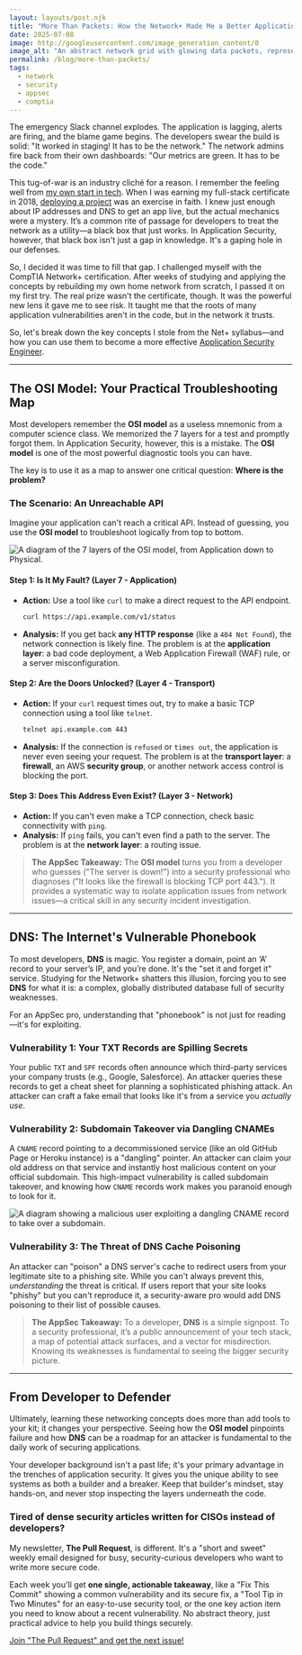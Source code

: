 ```yaml
---
layout: layouts/post.njk
title: "More Than Packets: How the Network+ Made Me a Better Application Security Engineer"
date: 2025-07-08
image: http://googleusercontent.com/image_generation_content/0
image_alt: "An abstract network grid with glowing data packets, representing the complexity of network layers."
permalink: /blog/more-than-packets/
tags:
  - network
  - security
  - appsec
  - comptia
---
```


The emergency Slack channel explodes. The application is lagging, alerts are firing, and the blame game begins. The developers swear the build is solid: "It worked in staging! It has to be the network." The network admins fire back from their own dashboards: "Our metrics are green. It has to be the code."

This tug-of-war is an industry cliché for a reason. I remember the feeling well from [my own start in tech](/about). When I was earning my full-stack certificate in 2018, [deploying a project](/my_work) was an exercise in faith. I knew just enough about IP addresses and DNS to get an app live, but the actual mechanics were a mystery. It’s a common rite of passage for developers to treat the network as a utility—a black box that just works. In Application Security, however, that black box isn't just a gap in knowledge. It's a gaping hole in our defenses.

So, I decided it was time to fill that gap. I challenged myself with the CompTIA Network+ certification. After weeks of studying and applying the concepts by rebuilding my own home network from scratch, I passed it on my first try. The real prize wasn't the certificate, though. It was the powerful new lens it gave me to see risk. It taught me that the roots of many application vulnerabilities aren't in the code, but in the network it trusts.

So, let's break down the key concepts I stole from the Net+ syllabus—and how you can use them to become a more effective [Application Security Engineer](/resume).

---

## The OSI Model: Your Practical Troubleshooting Map

Most developers remember the **OSI model** as a useless mnemonic from a computer science class. We memorized the 7 layers for a test and promptly forgot them. In Application Security, however, this is a mistake. The **OSI model** is one of the most powerful diagnostic tools you can have.

The key is to use it as a map to answer one critical question: **Where is the problem?**

### The Scenario: An Unreachable API

Imagine your application can't reach a critical API. Instead of guessing, you use the **OSI model** to troubleshoot logically from top to bottom.

![A diagram of the 7 layers of the OSI model, from Application down to Physical.](http://googleusercontent.com/image_generation_content/1)

#### Step 1: Is It My Fault? (Layer 7 - Application)
* **Action:** Use a tool like `curl` to make a direct request to the API endpoint.
    ```bash
    curl https://api.example.com/v1/status
    ```
* **Analysis:** If you get back **any HTTP response** (like a `404 Not Found`), the network connection is likely fine. The problem is at the **application layer**: a bad code deployment, a Web Application Firewall (WAF) rule, or a server misconfiguration.

#### Step 2: Are the Doors Unlocked? (Layer 4 - Transport)
* **Action:** If your `curl` request times out, try to make a basic TCP connection using a tool like `telnet`.
    ```bash
    telnet api.example.com 443
    ```
* **Analysis:** If the connection is `refused` or `times out`, the application is never even seeing your request. The problem is at the **transport layer**: a **firewall**, an AWS **security group**, or another network access control is blocking the port.

#### Step 3: Does This Address Even Exist? (Layer 3 - Network)
* **Action:** If you can't even make a TCP connection, check basic connectivity with `ping`.
* **Analysis:** If `ping` fails, you can't even find a path to the server. The problem is at the **network layer**: a routing issue.

> **The AppSec Takeaway:** The **OSI model** turns you from a developer who guesses ("The server is down!") into a security professional who diagnoses ("It looks like the firewall is blocking TCP port 443."). It provides a systematic way to isolate application issues from network issues—a critical skill in any security incident investigation.

---

## DNS: The Internet's Vulnerable Phonebook

To most developers, **DNS** is magic. You register a domain, point an ‘A’ record to your server’s IP, and you’re done. It's the "set it and forget it" service. Studying for the Network+ shatters this illusion, forcing you to see **DNS** for what it is: a complex, globally distributed database full of security weaknesses.

For an AppSec pro, understanding that "phonebook" is not just for reading—it's for exploiting.

### Vulnerability 1: Your TXT Records are Spilling Secrets
Your public `TXT` and `SPF` records often announce which third-party services your company trusts (e.g., Google, Salesforce). An attacker queries these records to get a cheat sheet for planning a sophisticated phishing attack. An attacker can craft a fake email that looks like it's from a service you *actually use*.

### Vulnerability 2: Subdomain Takeover via Dangling CNAMEs
A `CNAME` record pointing to a decommissioned service (like an old GitHub Page or Heroku instance) is a "dangling" pointer. An attacker can claim your old address on that service and instantly host malicious content on your official subdomain. This high-impact vulnerability is called subdomain takeover, and knowing how `CNAME` records work makes you paranoid enough to look for it.

![A diagram showing a malicious user exploiting a dangling CNAME record to take over a subdomain.](http://googleusercontent.com/image_generation_content/2)

### Vulnerability 3: The Threat of DNS Cache Poisoning
An attacker can "poison" a DNS server's cache to redirect users from your legitimate site to a phishing site. While you can't always prevent this, *understanding* the threat is critical. If users report that your site looks "phishy" but you can't reproduce it, a security-aware pro would add DNS poisoning to their list of possible causes.

> **The AppSec Takeaway:** To a developer, **DNS** is a simple signpost. To a security professional, it’s a public announcement of your tech stack, a map of potential attack surfaces, and a vector for misdirection. Knowing its weaknesses is fundamental to seeing the bigger security picture.

---

## From Developer to Defender

Ultimately, learning these networking concepts does more than add tools to your kit; it changes your perspective. Seeing how the **OSI model** pinpoints failure and how **DNS** can be a roadmap for an attacker is fundamental to the daily work of securing applications.

Your developer background isn't a past life; it's your primary advantage in the trenches of application security. It gives you the unique ability to see systems as both a builder and a breaker. Keep that builder's mindset, stay hands-on, and never stop inspecting the layers underneath the code.

<div class="newsletter-cta">
    <h3>Tired of dense security articles written for CISOs instead of developers?</h3>
    <p>My newsletter, <strong>The Pull Request</strong>, is different. It's a "short and sweet" weekly email designed for busy, security-curious developers who want to write more secure code.</p>
    <p>Each week you'll get <strong>one single, actionable takeaway</strong>, like a "Fix This Commit" showing a common vulnerability and its secure fix, a "Tool Tip in Two Minutes" for an easy-to-use security tool, or the one key action item you need to know about a recent vulnerability. No abstract theory, just practical advice to help you build things securely.</p>
    <a href="https://your-newsletter-link.com" class="cta-button" target="_blank" rel="noopener noreferrer">Join "The Pull Request" and get the next issue!</a>
</div>
